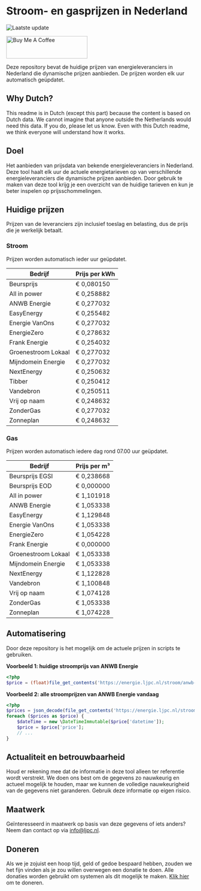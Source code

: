 # Stroom- en gasprijzen in Nederland

![Laatste update](https://img.shields.io/badge/laatste%20update-2024--02--17%2020%3A00%20CET-brightgreen)

<a href="https://www.buymeacoffee.com/Lars-" target="_blank"><img src="https://cdn.buymeacoffee.com/buttons/v2/default-orange.png" alt="Buy Me A Coffee" height="60" style="height: 60px !important;width: 217px !important;" ></a>

Deze repository bevat de huidige prijzen van energieleveranciers in Nederland die dynamische prijzen aanbieden. De prijzen worden elk uur automatisch geüpdatet.

## Why Dutch?

This readme is in Dutch (except this part) because the content is based on Dutch data. We cannot imagine that anyone outside the Netherlands would need this data. If you do, please let us know. Even with this Dutch readme, we think
everyone will understand how it works.

## Doel

Het aanbieden van prijsdata van bekende energieleveranciers in Nederland. Deze tool haalt elk uur de actuele energietarieven op van verschillende energieleveranciers die dynamische prijzen aanbieden. Door gebruik te maken van deze tool
krijg je een overzicht van de huidige tarieven en kun je beter inspelen op prijsschommelingen.

## Huidige prijzen

Prijzen van de leveranciers zijn inclusief toeslag en belasting, dus de prijs die je werkelijk betaalt.

### Stroom

Prijzen worden automatisch ieder uur geüpdatet.

 Bedrijf | Prijs per kWh 
---------|---------------
Beursprijs | € 0,080150
All in power | € 0,258882
ANWB Energie | € 0,277032
EasyEnergy | € 0,255482
Energie VanOns | € 0,277032
EnergieZero | € 0,278632
Frank Energie | € 0,254032
Groenestroom Lokaal | € 0,277032
Mijndomein Energie | € 0,277032
NextEnergy | € 0,250632
Tibber | € 0,250412
Vandebron | € 0,250511
Vrij op naam | € 0,248632
ZonderGas | € 0,277032
Zonneplan | € 0,248632


### Gas

Prijzen worden automatisch iedere dag rond 07.00 uur geüpdatet.

 Bedrijf | Prijs per m³ 
---------|--------------
Beursprijs EGSI | € 0,238668
Beursprijs EOD | € 0,000000
All in power | € 1,101918
ANWB Energie | € 1,053338
EasyEnergy | € 1,129848
Energie VanOns | € 1,053338
EnergieZero | € 1,054228
Frank Energie | € 0,000000
Groenestroom Lokaal | € 1,053338
Mijndomein Energie | € 1,053338
NextEnergy | € 1,122828
Vandebron | € 1,100848
Vrij op naam | € 1,074128
ZonderGas | € 1,053338
Zonneplan | € 1,074228


## Automatisering

Door deze repository is het mogelijk om de actuele prijzen in scripts te gebruiken.

**Voorbeeld 1: huidige stroomprijs van ANWB Energie**

```php
<?php
$price = (float)file_get_contents('https://energie.ljpc.nl/stroom/anwb-energie-nu.txt');

```

**Voorbeeld 2: alle stroomprijzen van ANWB Energie vandaag**

```php
<?php
$prices = json_decode(file_get_contents('https://energie.ljpc.nl/stroom/all-in-power-vandaag.json'),true);
foreach ($prices as $price) {
    $dateTime = new \DateTimeImmutable($price['datetime']);
    $price = $price['price'];
    // ...
}
```

## Actualiteit en betrouwbaarheid

Houd er rekening mee dat de informatie in deze tool alleen ter referentie wordt verstrekt. We doen ons best om de gegevens zo nauwkeurig en actueel mogelijk te houden, maar we kunnen de volledige nauwkeurigheid van de gegevens niet
garanderen. Gebruik deze informatie op eigen risico.

## Maatwerk

Geïnteresseerd in maatwerk op basis van deze gegevens of iets anders? Neem dan contact op
via [info@ljpc.nl](mailto:info@ljpc.nl?subject=Energie%20prijzen).

## Doneren

Als we je zojuist een hoop tijd, geld of gedoe bespaard hebben, zouden we het fijn vinden als je zou willen overwegen een
donatie te doen. Alle donaties worden gebruikt om systemen als dit mogelijk te
maken. [Klik hier](https://www.buymeacoffee.com/Lars-) om te doneren.
